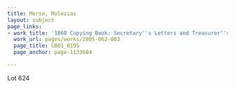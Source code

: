 ```yaml
---
title: Morse, Molezias
layout: subject
page_links:
- work_title: '1860 Copying Book: Secretary''s Letters and Treasurer''s Letters, 2005.062.003  '
  work_url: pages/works/2005-062-003
  page_title: CB01_0195
  page_anchor: page-1133684

---
```

<p>Lot 624</p>